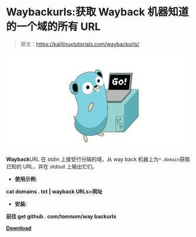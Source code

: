 # Waybackurls:获取 Wayback 机器知道的一个域的所有 URL

> 原文：<https://kalilinuxtutorials.com/waybackurls/>

[![Waybackurls : Fetch All The URLs That The Wayback Machine Knows About For A Domain](img/8c86690610f439d5e8e20c8c6eaf959b.png "Waybackurls : Fetch All The URLs That The Wayback Machine Knows About For A Domain")](https://1.bp.blogspot.com/-0WiSel0MX3g/YKVhjYoV3bI/AAAAAAAAJJk/mIJedEhNRCsBrCTWiR-3wnymC_EtMrbnwCLcBGAsYHQ/s728/Waybackurls%25281%2529.png)

**Wayback**URL 在 stdin 上接受行分隔的域，从 way back 机器上为`*.domain`获取已知的 URL，并在 stdout 上输出它们。

*   **使用示例:**

**cat domains . txt | wayback URLs>网址**

*   **安装:**

**前往 get github . com/tomnom/way backurls**

[**Download**](https://github.com/tomnomnom/waybackurls)